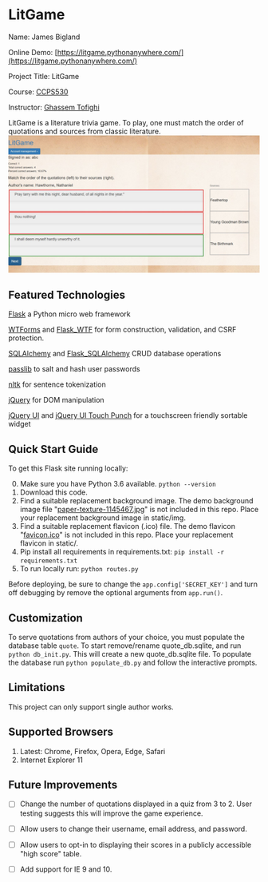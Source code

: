 # LitGame

Name: James Bigland

Online Demo: [https://litgame.pythonanywhere.com/](https://litgame.pythonanywhere.com/)

Project Title: LitGame

Course:  [CCPS530](https://ce-online.ryerson.ca/ce/calendar/default.aspx?id=5&section=course&mode=course&ccode=CCPS+530)

Instructor: [Ghassem Tofighi](https://ghassem.com/)

LitGame is a literature trivia game. To play, one must match the order of quotations and sources from classic literature.
![screenshot of game in progress](screenshot.jpg "Screenshot of game in progress")

## Featured Technologies

[Flask](http://flask.pocoo.org/docs/1.0/) a Python micro web framework

[WTForms](https://wtforms.readthedocs.io/en/stable/) and [Flask_WTF](https://flask-wtf.readthedocs.io/en/stable/) for form construction, validation, and CSRF protection.

[SQLAlchemy](https://www.sqlalchemy.org/) and [Flask_SQLAlchemy](http://flask-sqlalchemy.pocoo.org/2.3/) CRUD database operations

[passlib](https://passlib.readthedocs.io/en/stable/) to salt and hash user passwords

[nltk](https://www.nltk.org/) for sentence tokenization 

[jQuery](https://jquery.com/) for DOM manipulation

[jQuery UI](https://jqueryui.com/) and [jQuery UI Touch Punch](http://touchpunch.furf.com/) for a touchscreen friendly sortable widget

## Quick Start Guide

To get this Flask site running locally:

0. Make sure you have Python 3.6 available. `python --version`
1. Download this code.
2. Find a suitable replacement background image. The demo background image file "[paper-texture-1145467.jpg](https://www.freeimages.com/photo/paper-texture-1145467)" is not included in this repo. Place your replacement background image in static/img.
3. Find a suitable replacement flavicon (.ico) file. The demo flavicon "[favicon.ico](https://www.freefavicon.com/freefavicons/objects/iconinfo/stylized-book-152-171437.html)" is not included in this repo. Place your replacement flavicon in static/.
4. Pip install all requirements in requirements.txt: `pip install -r requirements.txt`
5. To run locally run: `python routes.py`

Before deploying, be sure to change the `app.config['SECRET_KEY']` and turn off debugging by remove the optional arguments from `app.run()`.

## Customization
To serve quotations from authors of your choice, you must populate the database table `quote`. To start remove/rename quote_db.sqlite, and run `python db_init.py`. This will create a new quote_db.sqlite file. To populate the database run `python populate_db.py` and follow the interactive prompts.

## Limitations
This project can only support single author works.

## Supported Browsers
1. Latest: Chrome, Firefox, Opera, Edge, Safari
2. Internet Explorer 11

## Future Improvements
* [ ] Change the number of quotations displayed in a quiz from 3 to 2. User testing suggests this will improve the game experience.

* [ ] Allow users to change their username, email address, and password.

* [ ] Allow users to opt-in to displaying their scores in a publicly accessible "high score" table.

* [ ] Add support for IE 9 and 10.
